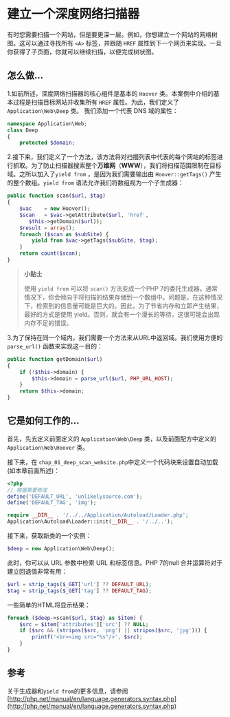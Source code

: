 # 建立一个深度网络扫描器

有时您需要扫描一个网站，但是要更深一层。例如，你想建立一个网站的网络树图。这可以通过寻找所有 `<A>` 标签，并跟随 `HREF` 属性到下一个网页来实现。一旦你获得了子页面，你就可以继续扫描，以便完成树状图。

## 怎么做...

1.如前所述，深度网络扫描器的核心组件是基本的 `Hoover` 类。本案例中介绍的基本过程是扫描目标网站并收集所有 `HREF` 属性。为此，我们定义了 `Application\Web\Deep` 类。 我们添加一个代表 DNS 域的属性：

```php
namespace Application\Web;
class Deep
{
    protected $domain;
```

2.接下来，我们定义了一个方法，该方法将对扫描列表中代表的每个网站的标签进行抓取。为了防止扫描器搜索整个**万维网**（**WWW**），我们将扫描范围限制在目标域。之所以加入了`yield from` ，是因为我们需要输出由 `Hoover::getTags()` 产生的整个数组。`yield from` 语法允许我们将数组视为一个子生成器：

```php
public function scan($url, $tag)
{
    $vac    = new Hoover();
    $scan   = $vac->getAttribute($url, 'href', 
       $this->getDomain($url));
    $result = array();
    foreach ($scan as $subSite) {
        yield from $vac->getTags($subSite, $tag);
    }
    return count($scan);
}
```

> **小贴士**
>
> 使用 `yield from` 可以将 `scan()` 方法变成一个PHP 7的委托生成器。通常情况下，你会倾向于将扫描的结果存储到一个数组中。问题是，在这种情况下，检索到的信息量可能是巨大的。因此，为了节省内存和立即产生结果，最好的方式是使用 yield。否则，就会有一个漫长的等待，这很可能会出现内存不足的错误。

3.为了保持在同一个域内，我们需要一个方法来从URL中返回域。我们使用方便的 `parse_url()` 函数来实现这一目的：

```php
public function getDomain($url)
{
    if (!$this->domain) {
        $this->domain = parse_url($url, PHP_URL_HOST);
    }
    return $this->domain;
}
```

## 它是如何工作的...

首先，先去定义前面定义的 `Application\Web\Deep` 类，以及前面配方中定义的 `Application\Web\Hoover` 类。

接下来，在 `chap_01_deep_scan_website.php`中定义一个代码块来设置自动加载\(如本章前面所述\)：

```php
<?php
// 根据需要修改
define('DEFAULT_URL', 'unlikelysource.com');
define('DEFAULT_TAG', 'img');

require __DIR__ . '/../../Application/Autoload/Loader.php';
Application\Autoload\Loader::init(__DIR__ . '/../..');
```

接下来，获取新类的一个实例：

```php
$deep = new Application\Web\Deep();
```

此时，你可以从 URL 参数中检索 URL 和标签信息。PHP 7的null 合并运算符对于建立回退值非常有用：

```php
$url = strip_tags($_GET['url'] ?? DEFAULT_URL);
$tag = strip_tags($_GET['tag'] ?? DEFAULT_TAG);
```

一些简单的HTML将显示结果：

```php
foreach ($deep->scan($url, $tag) as $item) {
    $src = $item['attributes']['src'] ?? NULL;
    if ($src && (stripos($src, 'png') || stripos($src, 'jpg'))) {
        printf('<br><img src="%s"/>', $src);
    }
}
```

## 参考

关于生成器和`yield from`的更多信息，请参阅 [http://php.net/manual/en/language.generators.syntax.php](http://php.net/manual/en/language.generators.syntax.php)

